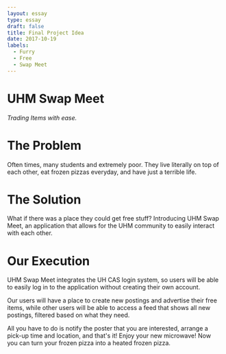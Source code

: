 ```yaml
---
layout: essay
type: essay
draft: false
title: Final Project Idea
date: 2017-10-19
labels:
  - Furry
  - Free
  - Swap Meet
---
```


# UHM Swap Meet
<i>Trading Items with ease.</i>

# The Problem
Often times, many students and extremely poor. They live literally on top of each other, eat frozen pizzas everyday, and have just a terrible life.

# The Solution
What if there was a place they could get free stuff? Introducing UHM Swap Meet, an application that allows for the UHM community to easily interact with each other.

# Our Execution
UHM Swap Meet integrates the UH CAS login system, so users will be able to easily log in to the application without creating their own account.

Our users will have a place to create new postings and advertise their free items, while other users will be able to access a feed that shows all new postings, filtered based on what they need.

All you have to do is notify the poster that you are interested, arrange a pick-up time and location, and that's it! Enjoy your new microwave! Now you can turn your frozen pizza into a heated frozen pizza.
